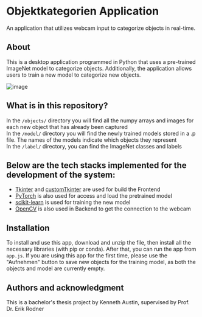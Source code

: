 # Objektkategorien Application

An application that utilizes webcam input to categorize objects in real-time.


## About

This is a desktop application programmed in Python that uses a pre-trained ImageNet model to categorize objects. Additionally, the application allows users to train a new model to categorize new objects.

![image](/uploads/d6a34d8977c6290af9d0fc845959d3e8/image.png)


## What is in this repository?
In the `/objects/` directory you will find all the numpy arrays and images for each new object that has already been captured <br />
In the `/model/` directory you will find the newly trained models stored in a .p file. The names of the models indicate which objects they represent <br />
In the `/label/` directory, you can find the ImageNet classes and labels


## Below are the tech stacks implemented for the development of the system:

- [Tkinter](https://docs.python.org/3/library/tkinter.html) and [customTkinter](https://github.com/TomSchimansky/CustomTkinter) are used for build the Frontend 
- [PyTorch](https://pytorch.org/get-started/locally/) is also used for access and load the pretrained model
- [scikit-learn](https://scikit-learn.org/stable/install.html) is used for training the new model
- [OpenCV](https://opencv.org/) is also used in Backend to get the connection to the webcam 

## Installation

To install and use this app, download and unzip the file, then install all the necessary libraries (with pip or conda). After that, you can run the app from `app.js`. If you are using this app for the first time, please use the "Aufnehmen" button to save new objects for the training model, as both the objects and model are currently empty.

## Authors and acknowledgment
This is a bachelor's thesis project by Kenneth Austin, supervised by Prof. Dr. Erik Rodner
